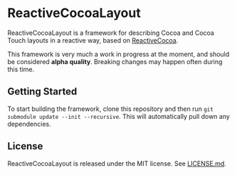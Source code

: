 # ReactiveCocoaLayout

ReactiveCocoaLayout is a framework for describing Cocoa and Cocoa Touch layouts
in a reactive way, based on
[ReactiveCocoa](https://github.com/github/ReactiveCocoa).

This framework is very much a work in progress at the moment, and should be
considered **alpha quality**. Breaking changes may happen often during this
time.

## Getting Started

To start building the framework, clone this repository and then run `git
submodule update --init --recursive`. This will automatically pull down any
dependencies.

## License

ReactiveCocoaLayout is released under the MIT license. See
[LICENSE.md](https://github.com/github/ReactiveCocoaLayout/blob/master/LICENSE.md).
